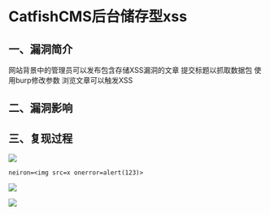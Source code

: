 CatfishCMS后台储存型xss
=======================

一、漏洞简介
------------

网站背景中的管理员可以发布包含存储XSS漏洞的文章 提交标题以抓取数据包
使用burp修改参数 浏览文章可以触发XSS

二、漏洞影响
------------

三、复现过程
------------

![](./resource/CatfishCMS后台储存型xss/media/rId24.png)

    neiron=<img src=x onerror=alert(123)>

![](./resource/CatfishCMS后台储存型xss/media/rId25.png)

![](./resource/CatfishCMS后台储存型xss/media/rId26.png)
